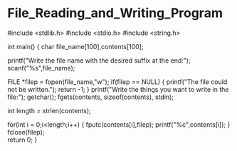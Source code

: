 # File_Reading_and_Writing_Program


#include <stdlib.h>
#include <stdio.h>
#include <string.h>

int main()
{
	char file_name[100],contents[100];
	
printf("Write the file name with the desired suffix at the end:");
scanf("%s",file_name);
	
FILE *filep = fopen(file_name,"w");
if(filep == NULL)
{
printf("The file could not be written.");
return -1;
}
printf("Write the things you want to write in the file:");
getchar();
fgets(contents, sizeof(contents), stdin);
	
	
int length = strlen(contents);

for(int i = 0;i<length;i++)
{
fputc(contents[i],filep);
printf("%c",contents[i]);
}
fclose(filep);	
return 0;
}
